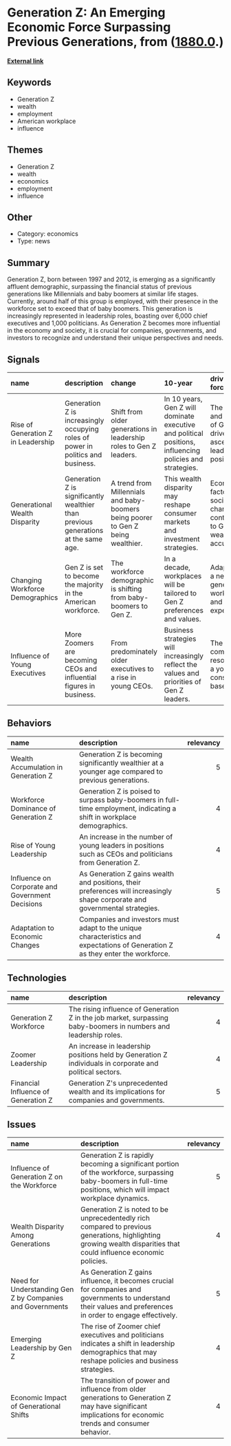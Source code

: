# __Generation Z: An Emerging Economic Force Surpassing Previous Generations__, from ([1880.0](https://kghosh.substack.com/p/1880.0).)

__[External link](https://www.economist.com/finance-and-economics/2024/04/16/generation-z-is-unprecedentedly-rich?utm_campaign=a.special-edition-newsletter&utm_medium=email.internal-newsletter.np&utm_source=salesforce-marketing-cloud&utm_term=5%2F4%2F2024&utm_content=ed-picks-image-link-1&etear=nl_special_1&utm_id=1878563)__



## Keywords

* Generation Z
* wealth
* employment
* American workplace
* influence

## Themes

* Generation Z
* wealth
* economics
* employment
* influence

## Other

* Category: economics
* Type: news

## Summary

Generation Z, born between 1997 and 2012, is emerging as a significantly affluent demographic, surpassing the financial status of previous generations like Millennials and baby boomers at similar life stages. Currently, around half of this group is employed, with their presence in the workforce set to exceed that of baby boomers. This generation is increasingly represented in leadership roles, boasting over 6,000 chief executives and 1,000 politicians. As Generation Z becomes more influential in the economy and society, it is crucial for companies, governments, and investors to recognize and understand their unique perspectives and needs.

## Signals

| name                               | description                                                                        | change                                                                           | 10-year                                                                                                  | driving-force                                                                    |   relevancy |
|:-----------------------------------|:-----------------------------------------------------------------------------------|:---------------------------------------------------------------------------------|:---------------------------------------------------------------------------------------------------------|:---------------------------------------------------------------------------------|------------:|
| Rise of Generation Z in Leadership | Generation Z is increasingly occupying roles of power in politics and business.    | Shift from older generations in leadership roles to Gen Z leaders.               | In 10 years, Gen Z will dominate executive and political positions, influencing policies and strategies. | The wealth and influence of Gen Z drive their ascent in leadership positions.    |           5 |
| Generational Wealth Disparity      | Generation Z is significantly wealthier than previous generations at the same age. | A trend from Millennials and baby-boomers being poorer to Gen Z being wealthier. | This wealth disparity may reshape consumer markets and investment strategies.                            | Economic factors and social changes contributing to Gen Z's wealth accumulation. |           4 |
| Changing Workforce Demographics    | Gen Z is set to become the majority in the American workforce.                     | The workforce demographic is shifting from baby-boomers to Gen Z.                | In a decade, workplaces will be tailored to Gen Z preferences and values.                                | Adaptation to a new generation's work ethic and expectations.                    |           5 |
| Influence of Young Executives      | More Zoomers are becoming CEOs and influential figures in business.                | From predominately older executives to a rise in young CEOs.                     | Business strategies will increasingly reflect the values and priorities of Gen Z leaders.                | The need for companies to resonate with a younger consumer base.                 |           4 |

## Behaviors

| name                                            | description                                                                                                                    |   relevancy |
|:------------------------------------------------|:-------------------------------------------------------------------------------------------------------------------------------|------------:|
| Wealth Accumulation in Generation Z             | Generation Z is becoming significantly wealthier at a younger age compared to previous generations.                            |           5 |
| Workforce Dominance of Generation Z             | Generation Z is poised to surpass baby-boomers in full-time employment, indicating a shift in workplace demographics.          |           4 |
| Rise of Young Leadership                        | An increase in the number of young leaders in positions such as CEOs and politicians from Generation Z.                        |           4 |
| Influence on Corporate and Government Decisions | As Generation Z gains wealth and positions, their preferences will increasingly shape corporate and governmental strategies.   |           5 |
| Adaptation to Economic Changes                  | Companies and investors must adapt to the unique characteristics and expectations of Generation Z as they enter the workforce. |           4 |

## Technologies

| name                                | description                                                                                                      |   relevancy |
|:------------------------------------|:-----------------------------------------------------------------------------------------------------------------|------------:|
| Generation Z Workforce              | The rising influence of Generation Z in the job market, surpassing baby-boomers in numbers and leadership roles. |           4 |
| Zoomer Leadership                   | An increase in leadership positions held by Generation Z individuals in corporate and political sectors.         |           4 |
| Financial Influence of Generation Z | Generation Z's unprecedented wealth and its implications for companies and governments.                          |           5 |

## Issues

| name                                                      | description                                                                                                                                                        |   relevancy |
|:----------------------------------------------------------|:-------------------------------------------------------------------------------------------------------------------------------------------------------------------|------------:|
| Influence of Generation Z on the Workforce                | Generation Z is rapidly becoming a significant portion of the workforce, surpassing baby-boomers in full-time positions, which will impact workplace dynamics.     |           5 |
| Wealth Disparity Among Generations                        | Generation Z is noted to be unprecedentedly rich compared to previous generations, highlighting growing wealth disparities that could influence economic policies. |           4 |
| Need for Understanding Gen Z by Companies and Governments | As Generation Z gains influence, it becomes crucial for companies and governments to understand their values and preferences in order to engage effectively.       |           5 |
| Emerging Leadership by Gen Z                              | The rise of Zoomer chief executives and politicians indicates a shift in leadership demographics that may reshape policies and business strategies.                |           4 |
| Economic Impact of Generational Shifts                    | The transition of power and influence from older generations to Generation Z may have significant implications for economic trends and consumer behavior.          |           4 |